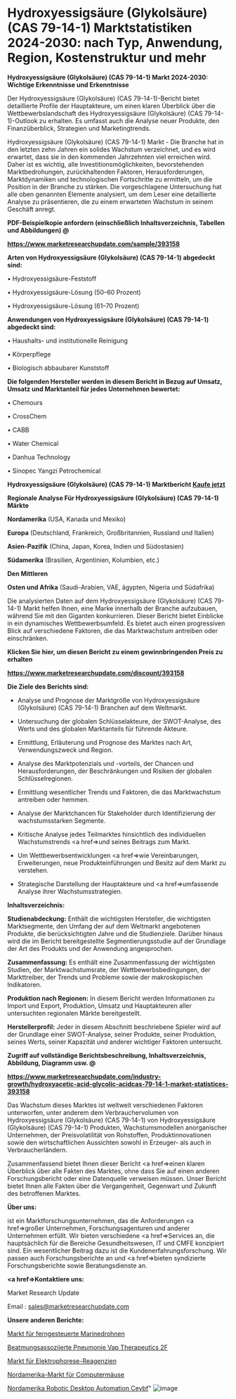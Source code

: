 # Hydroxyessigsäure (Glykolsäure) (CAS 79-14-1) Marktstatistiken 2024-2030: nach Typ, Anwendung, Region, Kostenstruktur und mehr

<strong>Hydroxyessigsäure (Glykolsäure) (CAS 79-14-1) Markt 2024-2030: Wichtige Erkenntnisse und Erkenntnisse</strong>

Der Hydroxyessigsäure (Glykolsäure) (CAS 79-14-1)-Bericht bietet detaillierte Profile der Hauptakteure, um einen klaren Überblick über die Wettbewerbslandschaft des Hydroxyessigsäure (Glykolsäure) (CAS 79-14-1)-Outlook zu erhalten. Es umfasst auch die Analyse neuer Produkte, den Finanzüberblick, Strategien und Marketingtrends.

Hydroxyessigsäure (Glykolsäure) (CAS 79-14-1) Markt - Die Branche hat in den letzten zehn Jahren ein solides Wachstum verzeichnet, und es wird erwartet, dass sie in den kommenden Jahrzehnten viel erreichen wird. Daher ist es wichtig, alle Investitionsmöglichkeiten, bevorstehenden Marktbedrohungen, zurückhaltenden Faktoren, Herausforderungen, Marktdynamiken und technologischen Fortschritte zu ermitteln, um die Position in der Branche zu stärken. Die vorgeschlagene Untersuchung hat alle oben genannten Elemente analysiert, um dem Leser eine detaillierte Analyse zu präsentieren, die zu einem erwarteten Wachstum in seinem Geschäft anregt.



<strong><b>PDF-Beispielkopie anfordern (einschließlich Inhaltsverzeichnis, Tabellen und Abbildungen) @ </b></strong>

<strong><a href=https://www.marketresearchupdate.com/sample/393158>

<strong>https://www.marketresearchupdate.com/sample/393158</u></a></strong></strong>



<strong>Arten von Hydroxyessigsäure (Glykolsäure) (CAS 79-14-1) abgedeckt sind:</strong>

• Hydroxyessigsäure-Feststoff

• Hydroxyessigsäure-Lösung (50–60 Prozent)

• Hydroxyessigsäure-Lösung (61–70 Prozent)



<strong>Anwendungen von Hydroxyessigsäure (Glykolsäure) (CAS 79-14-1) abgedeckt sind:</strong>

• Haushalts- und institutionelle Reinigung

• Körperpflege

• Biologisch abbaubarer Kunststoff



<strong>Die folgenden Hersteller werden in diesem Bericht in Bezug auf Umsatz, Umsatz und Marktanteil für jedes Unternehmen bewertet:</strong>

• Chemours

• CrossChem

• CABB

• Water Chemical

• Danhua Technology

• Sinopec Yangzi Petrochemical



<strong>Hydroxyessigsäure (Glykolsäure) (CAS 79-14-1) Marktbericht <a href=https://www.marketresearchupdate.com/buynow/393158>Kaufe jetzt</a></strong>



<strong>Regionale Analyse Für Hydroxyessigsäure (Glykolsäure) (CAS 79-14-1) Märkte</strong>



<strong>Nordamerika</strong> (USA, Kanada und Mexiko)



<strong>Europa</strong> (Deutschland, Frankreich, Großbritannien, Russland und Italien)



<strong>Asien-Pazifik</strong> (China, Japan, Korea, Indien und Südostasien)



<strong>Südamerika</strong> (Brasilien, Argentinien, Kolumbien, etc.)



<strong>Den Mittleren</strong> 

<strong>Osten und Afrika</strong> (Saudi-Arabien, VAE, ägypten, Nigeria und Südafrika)

Die analysierten Daten auf dem Hydroxyessigsäure (Glykolsäure) (CAS 79-14-1) Markt helfen Ihnen, eine Marke innerhalb der Branche aufzubauen, während Sie mit den Giganten konkurrieren. Dieser Bericht bietet Einblicke in ein dynamisches Wettbewerbsumfeld. Es bietet auch einen progressiven Blick auf verschiedene Faktoren, die das Marktwachstum antreiben oder einschränken.



<strong>Klicken Sie hier, um diesen Bericht zu einem gewinnbringenden Preis zu erhalten
</strong>

<strong><a href=https://www.marketresearchupdate.com/discount/393158>https://www.marketresearchupdate.com/discount/393158</b></u></strong></a>



<strong>Die Ziele des Berichts sind:</strong>

- Analyse und Prognose der Marktgröße von Hydroxyessigsäure (Glykolsäure) (CAS 79-14-1) Branchen auf dem Weltmarkt.

- Untersuchung der globalen Schlüsselakteure, der SWOT-Analyse, des Werts und des globalen Marktanteils für führende Akteure.

- Ermittlung, Erläuterung und Prognose des Marktes nach Art, Verwendungszweck und Region.

- Analyse des Marktpotenzials und -vorteils, der Chancen und Herausforderungen, der Beschränkungen und Risiken der globalen Schlüsselregionen.

- Ermittlung wesentlicher Trends und Faktoren, die das Marktwachstum antreiben oder hemmen.

- Analyse der Marktchancen für Stakeholder durch Identifizierung der wachstumsstarken Segmente.

- Kritische Analyse jedes Teilmarktes hinsichtlich des individuellen Wachstumstrends <a href=>und</a> seines Beitrags zum Markt.

- Um Wettbewerbsentwicklungen <a href=>wie</a> Vereinbarungen, Erweiterungen, neue Produkteinführungen und Besitz auf dem Markt zu verstehen.

- Strategische Darstellung der Hauptakteure und <a href=>umfas</a>sende Analyse ihrer Wachstumsstrategien.



<strong>Inhaltsverzeichnis:</strong>



<strong>Studienabdeckung:</strong> Enthält die wichtigsten Hersteller, die wichtigsten Marktsegmente, den Umfang der auf dem Weltmarkt angebotenen Produkte, die berücksichtigten Jahre und die Studienziele. Darüber hinaus wird die im Bericht bereitgestellte Segmentierungsstudie auf der Grundlage der Art des Produkts und der Anwendung angesprochen.



<strong>Zusammenfassung:</strong> Es enthält eine Zusammenfassung der wichtigsten Studien, der Marktwachstumsrate, der Wettbewerbsbedingungen, der Markttreiber, der Trends und Probleme sowie der makroskopischen Indikatoren.



<strong>Produktion nach Regionen:</strong> In diesem Bericht werden Informationen zu Import und Export, Produktion, Umsatz und Hauptakteuren aller untersuchten regionalen Märkte bereitgestellt.



<strong>Herstellerprofil:</strong> Jeder in diesem Abschnitt beschriebene Spieler wird auf der Grundlage einer SWOT-Analyse, seiner Produkte, seiner Produktion, seines Werts, seiner Kapazität und anderer wichtiger Faktoren untersucht.



<strong><b>Zugriff auf vollständige Berichtsbeschreibung, Inhaltsverzeichnis, Abbildung, Diagramm usw. @ </b></strong>

<strong><a href=https://www.marketresearchupdate.com/industry-growth/hydroxyacetic-acid-glycolic-acidcas-79-14-1-market-statistices-393158>https://www.marketresearchupdate.com/industry-growth/hydroxyacetic-acid-glycolic-acidcas-79-14-1-market-statistices-393158</a></strong>

Das Wachstum dieses Marktes ist weltweit verschiedenen Faktoren unterworfen, unter anderem dem Verbrauchervolumen von Hydroxyessigsäure (Glykolsäure) (CAS 79-14-1) von Hydroxyessigsäure (Glykolsäure) (CAS 79-14-1) Produkten, Wachstumsmodellen anorganischer Unternehmen, der Preisvolatilität von Rohstoffen, Produktinnovationen sowie den wirtschaftlichen Aussichten sowohl in Erzeuger- als auch in Verbraucherländern.

Zusammenfassend bietet Ihnen dieser Bericht <a href=>einen</a> klaren Überblick über alle Fakten des Marktes, ohne dass Sie auf einen anderen Forschungsbericht oder eine Datenquelle verweisen müssen. Unser Bericht bietet Ihnen alle Fakten über die Vergangenheit, Gegenwart und Zukunft des betroffenen Marktes.



<strong>Über uns:</strong>

 ist ein Marktforschungsunternehmen, das die Anforderungen <a href=>großer</a> Unternehmen, Forschungsagenturen und anderer Unternehmen erfüllt. Wir bieten verschiedene <a href=>Services</a> an, die hauptsächlich für die Bereiche Gesundheitswesen, IT und CMFE konzipiert sind. Ein wesentlicher Beitrag dazu ist die Kundenerfahrungsforschung. Wir passen auch Forschungsberichte an und <a href=>bieten</a> syndizierte Forschungsberichte sowie Beratungsdienste an.



<strong><a href=>Kontaktiere uns:</a></strong>

Market Research Update

Email : sales@marketresearchupdate.com



<strong>Unsere anderen Berichte:</strong>

<a href=https://www.linkedin.com/pulse/tele-operated-marine-drone-market-witness-huge>Markt für ferngesteuerte Marinedrohnen</a>

<a href=https://www.linkedin.com/pulse/ventilator-associated-pneumonia-vap-therapeutics-2f>Beatmungsassoziierte Pneumonie Vap Therapeutics 2F</a>

<a href=https://www.linkedin.com/pulse/electrophoresis-reagents-market-outlooks-2023>Markt für Elektrophorese-Reagenzien</a>

<a href=https://www.linkedin.com/pulse/north-america-computer-mice-market-growing-rapidly>Nordamerika-Markt für Computermäuse</a>

<a href=https://www.linkedin.com/pulse/north-america-robotic-desktop-automation-ceybf/>Nordamerika Robotic Desktop Automation Ceybf</a>"
![image](https://github.com/Gayatrikarjule/Market-Analysis-360/assets/97346546/c6f3e06a-8e00-4d49-9643-35952296ff84)
